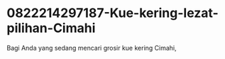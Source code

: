 # 0822214297187-Kue-kering-lezat-pilihan-Cimahi
Bagi Anda yang sedang mencari grosir kue kering Cimahi,
